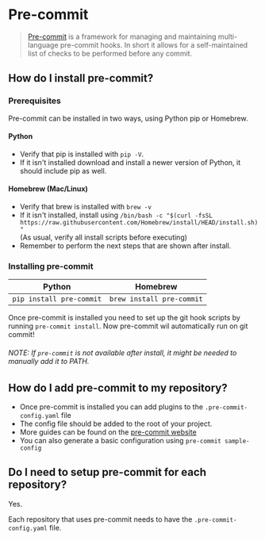 # Pre-commit

> [Pre-commit](https://pre-commit.com/index.html) is a framework for managing and maintaining multi-language pre-commit hooks. In short it allows for a self-maintained list of checks to be performed before any commit.

## How do I install pre-commit?

### Prerequisites

Pre-commit can be installed in two ways, using Python pip or Homebrew.

#### Python

- Verify that pip is installed with `pip -V`.
- If it isn't installed download and install a newer version of Python, it should include pip as well.

#### Homebrew (Mac/Linux)

- Verify that brew is installed with `brew -v`
- If it isn't installed, install using `/bin/bash -c "$(curl -fsSL https://raw.githubusercontent.com/Homebrew/install/HEAD/install.sh)"`</br>(As usual, verify all install scripts before executing)
- Remember to perform the next steps that are shown after install.

### Installing pre-commit

| Python | Homebrew |
|---|---|
| `pip install pre-commit` | `brew install pre-commit` |

Once pre-commit is installed you need to set up the git hook scripts by running `pre-commit install`. Now pre-commit wil automatically run on git commit!

###### NOTE: If `pre-commit` is not available after install, it might be needed to manually add it to PATH.

## How do I add pre-commit to my repository?

- Once pre-commit is installed you can add plugins to the `.pre-commit-config.yaml` file
- The config file should be added to the root of your project.
- More guides can be found on the [pre-commit website](https://pre-commit.com/index.html#adding-pre-commit-plugins-to-your-project)
- You can also generate a basic configuration using `pre-commit sample-config`

## Do I need to setup pre-commit for each repository?

Yes.

Each repository that uses pre-commit needs to have the `.pre-commit-config.yaml` file.
